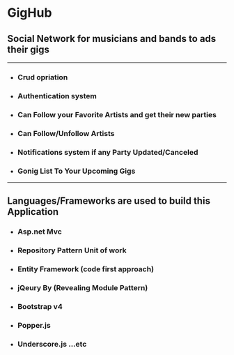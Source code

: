 # GigHub
<h2>Social Network for musicians and bands to ads their gigs</h2>
<hr>
   <ul>
        <li>
            <h3>Crud opriation</h3>
        </li>
        <li>
            <h3>Authentication system</h3>
        </li>
        <li>
            <h3>Can Follow your Favorite Artists and get their new parties</h3>
        </li>
        <li>
            <h3>Can Follow/Unfollow Artists</h3>
        </li>
        <li>
            <h3>Notifications system if any Party Updated/Canceled </h3>
        </li>
        <li>
            <h3>Gonig List To Your Upcoming Gigs</h3>
        </li>
    </ul>
<hr>
 <h2>Languages/Frameworks are used to build this Application</h2>
    <ul>
        <li>
            <h3>Asp.net Mvc</h3>
        </li>
        <li>
            <h3>Repository Pattern Unit of work</h3>
        </li>
        <li>
            <h3>Entity Framework (code first approach)</h3>
        </li>
        <li>
            <h3>jQeury By (Revealing Module Pattern)</h3>
        </li>
        <li>
            <h3>Bootstrap v4 </h3>
        </li>
        <li>
            <h3>Popper.js</h3>
        </li>
        <li>
            <h3>Underscore.js ...etc</h3>
        </li>
    </ul>

